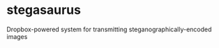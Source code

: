 stegasaurus
===========

Dropbox-powered system for transmitting steganographically-encoded images

